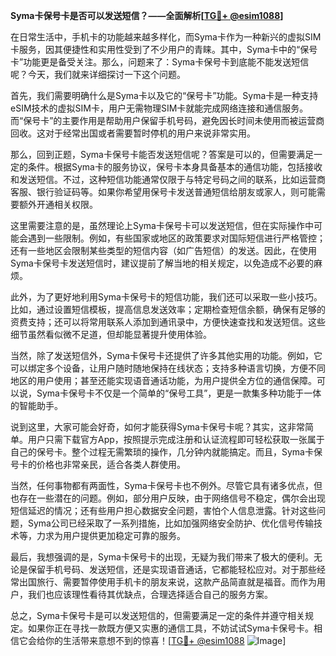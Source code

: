 **Syma卡保号卡是否可以发送短信？——全面解析[[TG💪+ @esim1088](https://t.me/s/esim1088)]**

在日常生活中，手机卡的功能越来越多样化，而Syma卡作为一种新兴的虚拟SIM卡服务，因其便捷性和实用性受到了不少用户的青睐。其中，Syma卡中的“保号卡”功能更是备受关注。那么，问题来了：Syma卡保号卡到底能不能发送短信呢？今天，我们就来详细探讨一下这个问题。

首先，我们需要明确什么是Syma卡以及它的“保号卡”功能。Syma卡是一种支持eSIM技术的虚拟SIM卡，用户无需物理SIM卡就能完成网络连接和通信服务。而“保号卡”的主要作用是帮助用户保留手机号码，避免因长时间未使用而被运营商回收。这对于经常出国或者需要暂时停机的用户来说非常实用。

那么，回到正题，Syma卡保号卡能否发送短信呢？答案是可以的，但需要满足一定的条件。根据Syma卡的服务协议，保号卡本身具备基本的通信功能，包括接收和发送短信。不过，这种短信功能通常仅限于与特定号码之间的联系，比如运营商客服、银行验证码等。如果你希望用保号卡发送普通短信给朋友或家人，则可能需要额外开通相关权限。

这里需要注意的是，虽然理论上Syma卡保号卡可以发送短信，但在实际操作中可能会遇到一些限制。例如，有些国家或地区的政策要求对国际短信进行严格管控；还有一些地区会限制某些类型的短信内容（如广告短信）的发送。因此，在使用Syma卡保号卡发送短信时，建议提前了解当地的相关规定，以免造成不必要的麻烦。

此外，为了更好地利用Syma卡保号卡的短信功能，我们还可以采取一些小技巧。比如，通过设置短信模板，提高信息发送效率；定期检查短信余额，确保有足够的资费支持；还可以将常用联系人添加到通讯录中，方便快速查找和发送短信。这些细节虽然看似微不足道，但却能显著提升使用体验。

当然，除了发送短信外，Syma卡保号卡还提供了许多其他实用的功能。例如，它可以绑定多个设备，让用户随时随地保持在线状态；支持多种语言切换，方便不同地区的用户使用；甚至还能实现语音通话功能，为用户提供全方位的通信保障。可以说，Syma卡保号卡不仅是一个简单的“保号工具”，更是一款集多种功能于一体的智能助手。

说到这里，大家可能会好奇，如何才能获得Syma卡保号卡呢？其实，这非常简单。用户只需下载官方App，按照提示完成注册和认证流程即可轻松获取一张属于自己的保号卡。整个过程无需繁琐的操作，几分钟内就能搞定。而且，Syma卡保号卡的价格也非常亲民，适合各类人群使用。

当然，任何事物都有两面性，Syma卡保号卡也不例外。尽管它具有诸多优点，但也存在一些潜在的问题。例如，部分用户反映，由于网络信号不稳定，偶尔会出现短信延迟的情况；还有些用户担心数据安全问题，害怕个人信息泄露。针对这些问题，Syma公司已经采取了一系列措施，比如加强网络安全防护、优化信号传输技术等，力求为用户提供更加稳定可靠的服务。

最后，我想强调的是，Syma卡保号卡的出现，无疑为我们带来了极大的便利。无论是保留手机号码、发送短信，还是实现语音通话，它都能轻松应对。对于那些经常出国旅行、需要暂停使用手机卡的朋友来说，这款产品简直就是福音。而作为用户，我们也应该理性看待其优缺点，合理选择适合自己的服务方案。

总之，Syma卡保号卡是可以发送短信的，但需要满足一定的条件并遵守相关规定。如果你正在寻找一款既方便又实惠的通信工具，不妨试试Syma卡保号卡。相信它会给你的生活带来意想不到的惊喜！[[TG💪+ @esim1088](https://t.me/s/esim1088) ![Image](https://i.postimg.cc/4NQfJmqS/Snipaste-2025-05-13-00-14-12.png)]